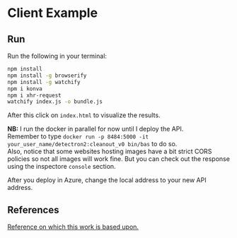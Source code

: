 # Client Example

## Run

Run the following in your terminal:

```sh
npm install
npm install -g browserify
npm install -g watchify
npm i konva
npm i xhr-request
watchify index.js -o bundle.js
```

After this click on `index.html` to visualize the results.

**NB:**
I run the docker in parallel for now until I deploy the API.  
Remember to type `docker run -p 8484:5000 -it your_user_name/detectron2:cleanout_v0 bin/bas` to do so.  
Also, notice that some websites hosting images have a bit strict CORS policies so not all images will work fine. But you can check out the response using the inspectore `console` section.  

After you deploy in Azure, change the local address to your new API address.

## References

[Reference on which this work is based upon.](https://towardsdatascience.com/detectron2-the-basic-end-to-end-tutorial-5ac90e2f90e3)
